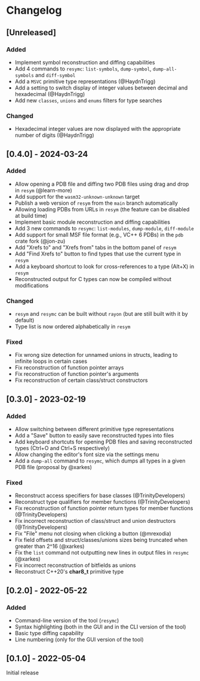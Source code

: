 # Changelog

## [Unreleased]

### Added

- Implement symbol reconstruction and diffing capabilities
- Add 4 commands to `resymc`: `list-symbols`, `dump-symbol`, `dump-all-symbols` and `diff-symbol`
- Add a `MSVC` primitive type representations (@HaydnTrigg)
- Add a setting to switch display of integer values between decimal and hexadecimal (@HaydnTrigg)
- Add new `classes`, `unions` and `enums` filters for type searches

### Changed

- Hexadecimal integer values are now displayed with the appropriate number of digits (@HaydnTrigg)

## [0.4.0] - 2024-03-24

### Added

- Allow opening a PDB file and diffing two PDB files using drag and drop in `resym` (@learn-more)
- Add support for the `wasm32-unknown-unknown` target
- Publish a web version of `resym` from the `main` branch automatically
- Allowing loading PDBs from URLs in `resym` (the feature can be disabled at build time)
- Implement basic module reconstruction and diffing capabilities
- Add 3 new commands to `resymc`: `list-modules`, `dump-module`, `diff-module`
- Add support for small MSF file format (e.g., VC++ 6 PDBs) in the `pdb` crate fork (@jon-zu)
- Add "Xrefs to" and "Xrefs from" tabs in the bottom panel of `resym`
- Add "Find Xrefs to" button to find types that use the current type in `resym`
- Add a keyboard shortcut to look for cross-references to a type (Alt+X) in `resym`
- Reconstructed output for C types can now be compiled without modifications

### Changed

- `resym` and `resymc` can be built without `rayon` (but are still built with it by default)
- Type list is now ordered alphabetically in `resym`

### Fixed

- Fix wrong size detection for unnamed unions in structs, leading to infinite loops in certain cases
- Fix reconstruction of function pointer arrays
- Fix reconstruction of function pointer's arguments
- Fix reconstruction of certain class/struct constructors

## [0.3.0] - 2023-02-19

### Added

- Allow switching between different primitive type representations
- Add a "Save" button to easily save reconstructed types into files
- Add keyboard shortcuts for opening PDB files and saving reconstructed types (Ctrl+O and Ctrl+S respectively)
- Allow changing the editor's font size via the settings menu
- Add a `dump-all` command to `resymc`, which dumps all types in a given PDB file (proposal by @xarkes)

### Fixed

- Reconstruct access specifiers for base classes (@TrinityDevelopers)
- Reconstruct type qualifiers for member functions (@TrinityDevelopers)
- Fix reconstruction of function pointer return types for member functions (@TrinityDevelopers)
- Fix incorrect reconstruction of class/struct and union destructors (@TrinityDevelopers)
- Fix "File" menu not closing when clicking a button (@mrexodia)
- Fix field offsets and struct/classes/unions sizes being truncated when greater than 2^16 (@xarkes)
- Fix the `list` command not outputting new lines in output files in `resymc` (@xarkes)
- Fix incorrect reconstruction of bitfields as unions
- Reconstruct C++20's **char8_t** primitive type

## [0.2.0] - 2022-05-22

### Added

- Command-line version of the tool (`resymc`)
- Syntax highlighting (both in the GUI and in the CLI version of the tool)
- Basic type diffing capability
- Line numbering (only for the GUI version of the tool)

## [0.1.0] - 2022-05-04

Initial release

